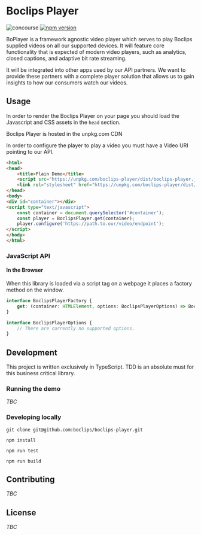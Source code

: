 # Boclips Player

![concourse](https://concourse.devboclips.net/api/v1/teams/main/pipelines/boclips-player/jobs/build/badge) [![npm version](https://badge.fury.io/js/boclips-player.svg)](https://www.npmjs.com/package/boclips-player)

BoPlayer is a framework agnostic video player which serves to play Boclips supplied videos on all our supported devices. It will feature core functionality that is expected of modern video players, such as analytics, closed captions, and adaptive bit rate streaming.

It will be integrated into other apps used by our API partners. We want to provide these partners with a complete player solution that allows us to gain insights to how our consumers watch our videos.

## Usage

In order to render the Boclips Player on your page you should load the Javascript and CSS assets in the `head` section.

Boclips Player is hosted in the unpkg.com CDN

In order to configure the player to play a video you must have a Video URI pointing to our API.

```html
<html>
<head>
    <title>Plain Demo</title>
    <script src="https://unpkg.com/boclips-player/dist/boclips-player.js" type="text/javascript"></script>
    <link rel="stylesheet" href="https://unpkg.com/boclips-player/dist/boclips-player.css" type="text/css"/>
</head>
<body>
<div id="container"></div>
<script type="text/javascript">
    const container = document.querySelector('#container');
    const player = BoclipsPlayer.get(container);
    player.configure('https://path.to.our/video/endpoint');
</script>
</body>
</html>
```

### JavaScript API

#### In the Browser

When this library is loaded via a script tag on a webpage it places a factory method on the window.

```typescript
interface BoclipsPlayerFactory {
    get: (container: HTMLElement, options: BoclipsPlayerOptions) => BoclipsPlayer;   
}
```

```typescript
interface BoclipsPlayerOptions {
    // There are currently no supported options.
}
```






## Development

This project is written exclusively in TypeScript. TDD is an absolute must for this business critical library.

### Running the demo

_TBC_

### Developing locally

```
git clone git@github.com:boclips/boclips-player.git
```
```
npm install
```
```
npm run test
```
```
npm run build
```

## Contributing

_TBC_

## License

_TBC_